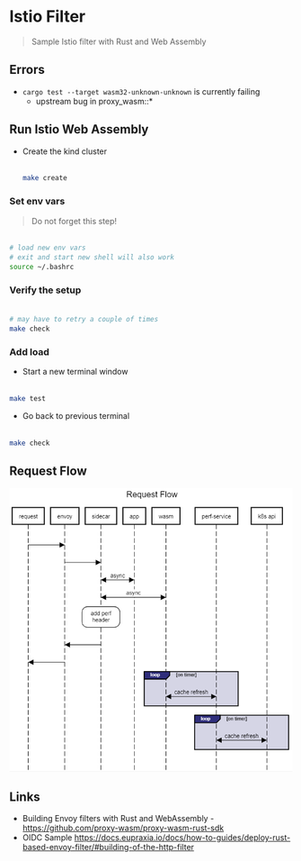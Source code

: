 # Istio Filter

> Sample Istio filter with Rust and Web Assembly

## Errors

- `cargo test --target wasm32-unknown-unknown` is currently failing
  - upstream bug in proxy_wasm::*

## Run Istio Web Assembly

- Create the kind cluster

   ```bash

   make create

   ```

### Set env vars

> Do not forget this step!

```bash

# load new env vars
# exit and start new shell will also work
source ~/.bashrc

```

### Verify the setup

```bash

# may have to retry a couple of times
make check

```

### Add load

- Start a new terminal window

```bash

make test

```

- Go back to previous terminal

```bash

make check

```

## Request Flow

![Request Flow](images/flow.png)

## Links

- Building Envoy filters with Rust and WebAssembly - <https://github.com/proxy-wasm/proxy-wasm-rust-sdk>
- OIDC Sample <https://docs.eupraxia.io/docs/how-to-guides/deploy-rust-based-envoy-filter/#building-of-the-http-filter>
